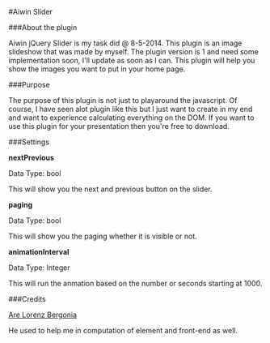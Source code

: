 #Aiwin Slider

###About the plugin

Aiwin jQuery Slider is my task did @ 8-5-2014. This plugin is an image slideshow that was made by myself. The plugin version is 1 and need some implementation soon, I'll update as soon as I can. This plugin will help you show the images you want to put in your home page. 

###Purpose

The purpose of this plugin is not just to playaround the javascript. Of course, I have seen alot plugin like this but I just want to create in my end and want to experience calculating everything on the DOM. If you want to use this plugin for your presentation then you're free to download.

###Settings

**nextPrevious**

Data Type: bool

This will show you the next and previous button on the slider.

**paging** 

Data Type: bool

This will show you the paging whether it is visible or not.


**animationInterval**

Data Type: Integer

This will run the anmation based on the number or seconds starting at 1000.


###Credits

[Are Lorenz Bergonia](https://github.com/arelberg)

He used to help me in computation of element and front-end as well.
